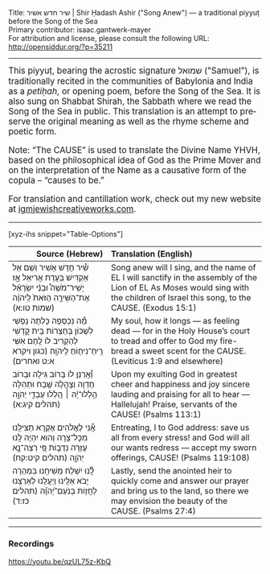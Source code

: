 <html>
<head></head>
<body>
Title: שיר חדש אשיר | Shir Ḥadash Ashir ("Song Anew") — a traditional piyyuṭ before the Song of the Sea<br />
Primary contributor: isaac.gantwerk-mayer<br />
For attribution and license, please consult the following URL: <a href="http://opensiddur.org/?p=35211">http://opensiddur.org/?p=35211</a>
<p />
<hr />

<div class="english" lang="en" style="font-size: 1.2em;">
This piyyuṭ, bearing the acrostic signature <span class="hebrew" lang="he">שמואל</span> ("Samuel"), is traditionally recited in the communities of Babylonia and India as a <em>petiḥah</em>, or opening poem, before the Song of the Sea. It is also sung on Shabbat Shirah, the Sabbath where we read the Song of the Sea in public. This translation is an attempt to preserve the original meaning as well as the rhyme scheme and poetic form.

Note: “The CAUSE” is used to translate the Divine Name YHVH, based on the philosophical idea of God as the Prime Mover and on the interpretation of the Name as a causative form of the copula – “causes to be.”

For translation and cantillation work, check out my new website at <a href="http://igmjewishcreativeworks.com">igmjewishcreativeworks.com</a>.
</div>

<hr />

[xyz-ihs snippet="Table-Options"]<table style="margin-left: auto; margin-right: auto;" class="draggable">
<thead><tr><th id="x" style="text-align: right;">Source (Hebrew)</th><th style="text-align: left;">Translation (English)</th></tr></thead>
<tbody>
<tr><td style="vertical-align:top;">
<div class="liturgy" lang="he">
שִׁ֯יר חָדָשׁ אָשִׁיר וְשֵׁם אֵל
אַקְדִּישׁ בַּעֲדַת אֲרִיאֵל
אָ֣ז יָשִֽׁיר־מֹשֶׁה֩ וּבְנֵ֨י יִשְׂרָאֵ֜ל
אֶת־הַשִּׁירָ֤ה הַזֹּאת֙ לַֽיהֹוָ֔ה <span class="citation">(שמות טו:א)</span>
</span></div></td>
 
<td style="vertical-align:top;">
<div class="english" lang="en">
Song anew will I sing, and the name of EL
I will sanctify in the assembly of the Lion of EL
As Moses would sing with the children of Israel
this song, to the CAUSE. <span class="citation">(Exodus 15:1)</span>
</div></td></tr>


<tr><td style="vertical-align:top;">
<div class="liturgy" lang="he">
מַ֯ה נִכְסְפָה כָּלְתָה נַפְשִׁי
לִשְׁכּוֹן בְּחַצְרוֹת בֵּית קׇדְשִׁי
לְהַקְרִיב לוֹ לֶֽחֶם אִשִּׁי
רֵֽיחַ־נִיח֖וֹחַ לַֽיהֹוָֽה׃  <span class="citation">(כגון ויקרא א:ט ואחרים)</span>
</span></div></td>
 
<td style="vertical-align:top;">
<div class="english" lang="en">
My soul, how it longs — as feeling dead —
for in the Holy House’s court to tread
and offer to God my fire-bread
a sweet scent for the CAUSE. <span class="citation">(Leviticus 1:9 and elsewhere)</span>
</div></td></tr>


<tr><td style="vertical-align:top;">
<div class="liturgy" lang="he">
וַ֯אֲרַנֵּן לוֹ בְּרוֹב גִּילָה 
וּבְרוֹב חֶדְוָה וְצׇהֳלָה
שֶֽׁבַח וּתְהִלָּה הַ֥לְלוּ־יָ֨הּ ׀
הַ֭לְלוּ עַבְדֵ֣י יְהֹוָ֑ה <span class="citation">(תהלים קיג:א)</span>
</span></div></td>
 
<td style="vertical-align:top;">
<div class="english" lang="en">
Upon my exulting God in greatest cheer
and happiness and joy sincere
lauding and praising for all to hear —
Hallelujah! Praise, servants of the CAUSE! <span class="citation">(Psalms 113:1)</span>
</div></td></tr>


<tr><td style="vertical-align:top;">
<div class="liturgy" lang="he">
אֲ֯נִי לֶאֱלֹהִים אֶקְרָא
תַצִּילֵֽנוּ מִכׇּל־צָרָה
וְהוּא יִהְיֶה לָֽנוּ עֶזְרָה
נִדְב֣וֹת פִּ֭י רְצֵה־נָ֣א יְהֹוָ֑ה <span class="citation">(תהלים קיט:קח)</span>
</span></div></td>
 
<td style="vertical-align:top;">
<div class="english" lang="en">
Entreating, I to God address:
save us all from every stress!
and God will all our wants redress —
accept my sworn offerings, CAUSE! <span class="citation">(Psalms 119:108)</span>
</div></td></tr>


<tr><td style="vertical-align:top;">
<div class="liturgy" lang="he">
לָֽ֯נוּ יִשְׁלַח מְשִׁיחֵֽנוּ
בִּמְהֵרָה יָבֹא אֵלֵֽינוּ
וְיַעֲלֵֽנוּ לְאַרְצֵֽנוּ
לַחֲז֥וֹת בְּנֹעַם־יְ֝הֹוָ֗ה <span class="citation">(תהלים כז:ד)</span>
</span></div></td>
 
<td style="vertical-align:top;">
<div class="english" lang="en">
Lastly, send the anointed heir
to quickly come and answer our prayer
and bring us to the land, so there
we may envision the beauty of the CAUSE. <span class="citation">(Psalms 27:4)</span>
</div></td></tr>
</tbody></table>

<hr />

<h3>Recordings</h3>

https://youtu.be/qzUL75z-KbQ

&nbsp;
</body>
</html>